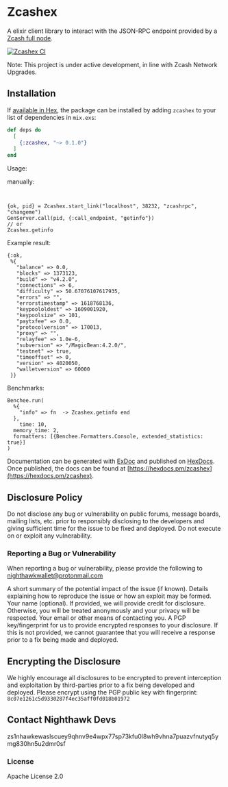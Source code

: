 # Zcashex

A elixir client library to interact with the JSON-RPC endpoint provided by a [Zcash full node](https://github.com/zcash/zcash).

[![Zcashex CI](https://github.com/nighthawk-apps/zcashex/actions/workflows/elixir.yml/badge.svg)](https://github.com/nighthawk-apps/zcashex/actions/workflows/elixir.yml)

Note: This project is under active development, in line with Zcash Network Upgrades.

## Installation

If [available in Hex](https://hex.pm/docs/publish), the package can be installed
by adding `zcashex` to your list of dependencies in `mix.exs`:

```elixir
def deps do
  [
    {:zcashex, "~> 0.1.0"}
  ]
end
```

Usage:

manually:

```


{ok, pid} = Zcashex.start_link("localhost", 38232, "zcashrpc", "changeme")
GenServer.call(pid, {:call_endpoint, "getinfo"})
// or
Zcashex.getinfo
```

Example result:


```
{:ok,
 %{
   "balance" => 0.0,
   "blocks" => 1373123,
   "build" => "v4.2.0",
   "connections" => 6,
   "difficulty" => 50.67076107617935,
   "errors" => "",
   "errorstimestamp" => 1618768136,
   "keypoololdest" => 1609001920,
   "keypoolsize" => 101,
   "paytxfee" => 0.0,
   "protocolversion" => 170013,
   "proxy" => "",
   "relayfee" => 1.0e-6,
   "subversion" => "/MagicBean:4.2.0/",
   "testnet" => true,
   "timeoffset" => 0,
   "version" => 4020050,
   "walletversion" => 60000
 }}
 ```


Benchmarks:
```
Benchee.run(
  %{
    "info" => fn  -> Zcashex.getinfo end
  },
    time: 10,
  memory_time: 2,
  formatters: [{Benchee.Formatters.Console, extended_statistics: true}]
)
```
Documentation can be generated with [ExDoc](https://github.com/elixir-lang/ex_doc)
and published on [HexDocs](https://hexdocs.pm). Once published, the docs can
be found at [https://hexdocs.pm/zcashex](https://hexdocs.pm/zcashex).

## Disclosure Policy
Do not disclose any bug or vulnerability on public forums, message boards, mailing lists, etc. prior to responsibly disclosing to the developers and giving sufficient time for the issue to be fixed and deployed. Do not execute on or exploit any vulnerability.

### Reporting a Bug or Vulnerability
When reporting a bug or vulnerability, please provide the following to nighthawkwallet@protonmail.com

A short summary of the potential impact of the issue (if known).
Details explaining how to reproduce the issue or how an exploit may be formed.
Your name (optional). If provided, we will provide credit for disclosure. Otherwise, you will be treated anonymously and your privacy will be respected.
Your email or other means of contacting you.
A PGP key/fingerprint for us to provide encrypted responses to your disclosure. If this is not provided, we cannot guarantee that you will receive a response prior to a fix being made and deployed.

## Encrypting the Disclosure
We highly encourage all disclosures to be encrypted to prevent interception and exploitation by third-parties prior to a fix being developed and deployed.  Please encrypt using the PGP public key with fingerprint: `8c07e1261c5d9330287f4ec35aff0fd018b01972`

## Contact Nighthawk Devs
zs1nhawkewaslscuey9qhnv9e4wpx77sp73kfu0l8wh9vhna7puazvfnutyq5ymg830hn5u2dmr0sf

### License
Apache License 2.0
